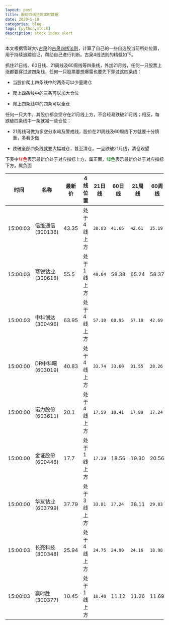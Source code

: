 ```yaml
---
layout: post
title: 股价四线法则实时数据
date: 2020-5-10
categories: blog
tags: [python,stock]
description: stock index alert
---
```



本文根据雪球大v[古泉](https://xueqiu.com/u/7148646888)的[古泉四线法则](https://xueqiu.com/7148646888/130498192)，计算了自己的一些自选股当前所处位置，用于持续追踪验证，帮助自己进行判断。古泉4线法则的精髓如下。

抓住21日线、60日线、21周线及60周线等四条线，外加21月线，任何一只股票上涨都要穿过这四条线，任何一只股票要想爆雷也要先下穿过这四条线：

- 当股价爬上四条线中的两条可以少量建仓

- 爬上四条线中的三条可以加大仓位

- 爬上四条线中的四条可以全仓

任何一只大牛，其股价都会坚守在21月线上方，不会轻易跌破21月线；相反，每跌破四条线中一条就减一些仓位：

- 21周线可做为多空分水岭及警戒线，股价在21周线及60周线下方就要十分慎重，多看少做

- 跌破全部四条线就要大幅减仓，甚至清仓，一旦跌破21月线，清仓观望

下表中<font color=red>红色</font>表示最新价处于对应指标上方，属正面，<font color=green>绿色</font>表示最新价处于对应指标下方，属负面

时间|名称|最新价|4线位置|21日线|60日线|21周线|60周线
---|---|---|---|---|---|---|---
15:00:03|信维通信(300136)|43.35|处于4线上方|`38.83`|`41.66`|`42.61`|`35.19`
15:00:03|寒锐钴业(300618)|55.5|处于1线上方|`49.04`|58.38|65.24|58.37
15:00:03|中科创达(300496)|63.95|处于4线上方|`57.10`|`60.95`|`57.18`|`42.69`
15:00:00|DR中科曙(603019)|40.83|处于4线上方|`33.74`|`33.60`|`31.55`|`28.26`
15:00:00|诺力股份(603611)|20.1|处于4线上方|`17.59`|`18.41`|`17.89`|`17.24`
15:00:00|金证股份(600446)|17.7|处于1线上方|`17.29`|18.56|19.30|20.56
15:00:00|华友钴业(603799)|37.79|处于3线上方|`33.81`|`37.24`|38.11|`29.83`
15:00:03|长亮科技(300348)|25.94|处于4线上方|`24.75`|`24.90`|`24.16`|`18.98`
15:00:03|赢时胜(300377)|10.45|处于1线上方|`10.40`|11.12|11.26|11.69